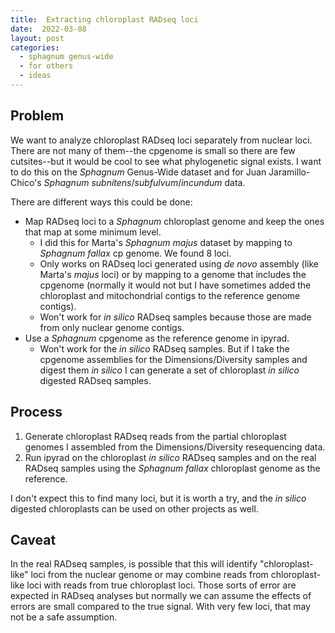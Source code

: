 ```yaml
---
title:  Extracting chloroplast RADseq loci
date:  2022-03-08
layout: post
categories:
  - sphagnum genus-wide
  - for others
  - ideas
---
```

## Problem

We want to analyze chloroplast RADseq loci separately from nuclear loci. There are not many of them--the cpgenome is small so there are few cutsites--but it would be cool to see what phylogenetic signal exists. I want to do this on the _Sphagnum_ Genus-Wide dataset and for Juan Jaramillo-Chico's _Sphagnum subnitens_/_subfulvum_/_incundum_ data.

There are different ways this could be done:

  * Map RADseq loci to a _Sphagnum_ chloroplast genome and keep the ones that map at some minimum level.
    * I did this for Marta's _Sphagnum majus_ dataset by mapping to _Sphagnum fallax_ cp genome. We found 8 loci.
    * Only works on RADseq loci generated using _de novo_ assembly (like Marta's _majus_ loci) or by mapping to a genome that includes the cpgenome (normally it would not but I have sometimes added the chloroplast and mitochondrial contigs to the reference genome contigs).
    * Won't work for _in silico_ RADseq samples because those are made from only nuclear genome contigs.
  * Use a _Sphagnum_ cpgenome as the reference genome in ipyrad.
    * Won't work for the _in silico_ RADseq samples. But if I take the cpgenome assemblies for the Dimensions/Diversity samples and digest them _in silico_ I can generate a set of chloroplast _in silico_ digested RADseq samples.

## Process

  1. Generate chloroplast RADseq reads from the partial chloroplast genomes I assembled from the Dimensions/Diversity resequencing data.
  2. Run ipyrad on the chloroplast _in silico_ RADseq samples and on the real RADseq samples using the _Sphagnum fallax_ chloroplast genome as the reference.

I don't expect this to find many loci, but it is worth a try, and the _in silico_ digested chloroplasts can be used on other projects as well.

## Caveat

In the real RADseq samples, is possible that this will identify "chloroplast-like" loci from the nuclear genome or may combine reads from chloroplast-like loci with reads from true chloroplast loci. Those sorts of error are expected in RADseq analyses but normally we can assume the effects of errors are small compared to the true signal. With very few loci, that may not be a safe assumption.
